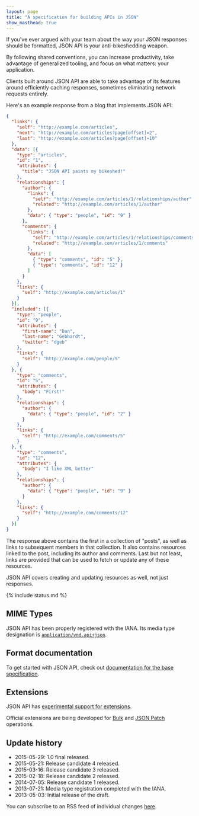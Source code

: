 ```yaml
---
layout: page
title: "A specification for building APIs in JSON"
show_masthead: true
---
```


If you've ever argued with your team about the way your JSON responses
should be formatted, JSON API is your anti-bikeshedding weapon.

By following shared conventions, you can increase productivity,
take advantage of generalized tooling, and focus on what
matters: your application.

Clients built around JSON API are able to take
advantage of its features around efficiently caching responses,
sometimes eliminating network requests entirely.

Here's an example response from a blog that implements JSON API:

```json
{
  "links": {
    "self": "http://example.com/articles",
    "next": "http://example.com/articles?page[offset]=2",
    "last": "http://example.com/articles?page[offset]=10"
  },
  "data": [{
    "type": "articles",
    "id": "1",
    "attributes": {
      "title": "JSON API paints my bikeshed!"
    },
    "relationships": {
      "author": {
        "links": {
          "self": "http://example.com/articles/1/relationships/author",
          "related": "http://example.com/articles/1/author"
        },
        "data": { "type": "people", "id": "9" }
      },
      "comments": {
        "links": {
          "self": "http://example.com/articles/1/relationships/comments",
          "related": "http://example.com/articles/1/comments"
        },
        "data": [
          { "type": "comments", "id": "5" },
          { "type": "comments", "id": "12" }
        ]
      }
    },
    "links": {
      "self": "http://example.com/articles/1"
    }
  }],
  "included": [{
    "type": "people",
    "id": "9",
    "attributes": {
      "first-name": "Dan",
      "last-name": "Gebhardt",
      "twitter": "dgeb"
    },
    "links": {
      "self": "http://example.com/people/9"
    }
  }, {
    "type": "comments",
    "id": "5",
    "attributes": {
      "body": "First!"
    },
    "relationships": {
      "author": {
        "data": { "type": "people", "id": "2" }
      }
    },
    "links": {
      "self": "http://example.com/comments/5"
    }
  }, {
    "type": "comments",
    "id": "12",
    "attributes": {
      "body": "I like XML better"
    },
    "relationships": {
      "author": {
        "data": { "type": "people", "id": "9" }
      }
    },
    "links": {
      "self": "http://example.com/comments/12"
    }
  }]
}
```

The response above contains the first in a collection of "posts", as well as
links to subsequent members in that collection. It also contains resources
linked to the post, including its author and comments. Last but not least,
links are provided that can be used to fetch or update any of these
resources.

JSON API covers creating and updating resources as well, not just responses.

{% include status.md %}

## MIME Types <a href="#mime-types" id="mime-types" class="headerlink"></a>

JSON API has been properly registered with the IANA. Its media
type designation is [`application/vnd.api+json`](http://www.iana.org/assignments/media-types/application/vnd.api+json).

## Format documentation <a href="#format-documentation" id="format-documentation" class="headerlink"></a>

To get started with JSON API, check out [documentation for the base
specification](/format).

## Extensions <a href="#extensions" id="extensions" class="headerlink"></a>

JSON API has [experimental support for extensions](/extensions).

Official extensions are being developed for [Bulk](/extensions/bulk/) and
[JSON Patch](/extensions/jsonpatch/) operations.

## Update history <a href="#update-history" id="update-history" class="headerlink"></a>

- 2015-05-29: 1.0 final released.
- 2015-05-21: Release candidate 4 released.
- 2015-03-16: Release candidate 3 released.
- 2015-02-18: Release candidate 2 released.
- 2014-07-05: Release candidate 1 released.
- 2013-07-21: Media type registration completed with the IANA.
- 2013-05-03: Initial release of the draft.

You can subscribe to an RSS feed of individual changes [here](https://github.com/json-api/json-api/commits.atom).
